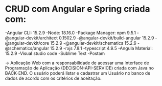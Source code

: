 # CRUD com Angular e Spring criada com:

-Angular CLI: 15.2.9
-Node: 18.16.0
-Package Manager: npm 9.5.1
-@angular-devkit/architect 0.1502.9
-@angular-devkit/build-angular 15.2.9
-@angular-devkit/core 15.2.9
-@angular-devkit/schematics 15.2.9
-@schematics/angular 15.2.9
-rxjs 7.8.1
-typescript 4.9.5
-Angula Material: 15.2.9
-Visual studio code
-Sublime Text
-Postam

-> Aplicação Web com a responsabilidade de acessar uma Interface de Programação de Aplicação (DECISION-API-SERVICE) criada com Java no BACK-END. O usuário poderá listar e cadastrar um Usuário no banco de dados de acordo com os critérios de aceitação.
